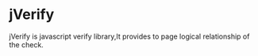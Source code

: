 jVerify
=======

jVerify is javascript verify library,It provides to page logical relationship of the check.